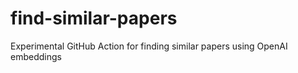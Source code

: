 # find-similar-papers
Experimental GitHub Action for finding similar papers using OpenAI embeddings

